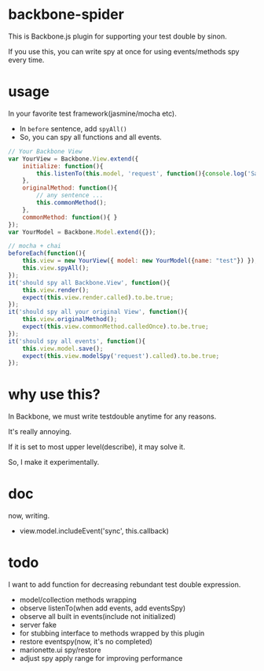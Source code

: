 # backbone-spider

This is Backbone.js plugin for supporting your test double by sinon.

If you use this, you can write spy at once for using events/methods spy every time.

# usage

In your favorite test framework(jasmine/mocha etc).

- In ```before``` sentence, add ```spyAll()```
- So, you can spy all functions and all events.

```javascript
// Your Backbone View
var YourView = Backbone.View.extend({
    initialize: function(){
        this.listenTo(this.model, 'request', function(){console.log('Saving');});
    },
    originalMethod: function(){
        // any sentence ...
        this.commonMethod();
    },
    commonMethod: function(){ }
});
var YourModel = Backbone.Model.extend({});

// mocha + chai
beforeEach(function(){
    this.view = new YourView({ model: new YourModel({name: "test"}) });
    this.view.spyAll();
});
it('should spy all Backbone.View', function(){
    this.view.render();
    expect(this.view.render.called).to.be.true;
});
it('should spy all your original View', function(){
    this.view.originalMethod();
    expect(this.view.commonMethod.calledOnce).to.be.true;
});
it('should spy all events', function(){
    this.view.model.save();
    expect(this.view.modelSpy('request').called).to.be.true;
});
```

# why use this?

In Backbone, we must write testdouble anytime for any reasons.

It's really annoying.

If it is set to most upper level(describe), it may solve it.

So, I make it experimentally.

# doc

now, writing.

- view.model.includeEvent('sync', this.callback)


# todo

I want to add function for decreasing rebundant test double expression.

- model/collection methods wrapping
- observe listenTo(when add events, add eventsSpy)
- observe all built in events(include not initialized)
- server fake
- for stubbing interface to methods wrapped by this plugin
- restore eventspy(now, it's no completed)
- marionette.ui spy/restore
- adjust spy apply range for improving performance
